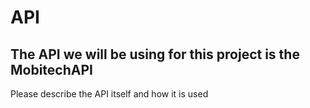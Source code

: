 # API

## The API we will be using for this project is the MobitechAPI

Please describe the API itself and how it is used
